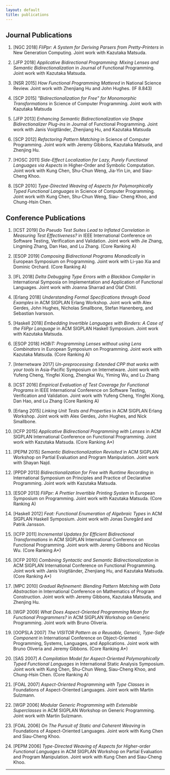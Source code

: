 ```yaml
---
layout: default
title: publications
---
```


## Journal Publications

1. [NGC 2018] *FliPpr: A System for Deriving Parsers from Pretty-Printers* in New Generation Computing.Joint work with Kazutaka Matsuda.
1. [JFP 2018] *Applicative Bidirectional Programming: Mixing Lenses and Semantic Bidirectionalization*in Journal of Functional Programming. Joint work with Kazutaka Matsuda. 
1. [NSR 2015] *How Functional Programming Mattered* in National Science Review. Joint work withZhenjiang Hu and John Hughes. (IF 8.843)
1. [SCP 2015] *"Bidirectionalization for Free" for Monomorphic Transformations* in Science of ComputerProgramming. Joint work with Kazutaka Matsuda

1. [JFP 2013] *Enhancing Semantic Bidirectionalization via Shape Bidirectionalizer Plug-ins* in Journal ofFunctional Programming. Joint work with Janis Voigtländer, Zhenjiang Hu, and KazutakaMatsuda
1. [SCP 2012] *Refactoring Pattern Matching* in Science of Computer Programming. Joint work withJeremy Gibbons, Kazutaka Matsuda, and Zhenjing Hu.
1. [HOSC 2011] *Side-Effect Localization for Lazy, Purely Functional Languages via Aspects* in Higher-Orderand Symbolic Computation. Joint work with Kung Chen, Shu-Chun Weng, Jia-Yin Lin,and Siau-Cheng Khoo.
1. [SCP 2010] *Type-Directed Weaving of Aspects for Polymorphically Typed Functional Languages* inScience of Computer Programming. Joint work with Kung Chen, Shu-Chun Weng, Siau-Cheng Khoo, and Chung-Hsin Chen.

## Conference Publications

1. [ICST 2019] *Do Pseudo Test Suites Lead to Inflated Correlation in Measuring Test Effectiveness?* in IEEE International Conference on Software Testing, Verification and Validation. Joint work with Jie Zhang, Lingming Zhang, Dan Hao, and Lu Zhang. (Core Ranking A)

1. [ESOP 2019] *Composing Bidirectional Programs Monadically* in European Symposium on Programming. Joint work with Li-yao Xia and Dominic Orchard. (Core Ranking A)

1. [IFL 2018] *Delta Debugging Type Errors with a Blackbox Compiler* in International Symposia onImplementation and Application of Functional Languages. Joint work with Joanna Sharradand Olaf Chitil.
1. [Erlang 2018] *Understanding Formal Specifications through Good Examples* in ACM SIGPLAN ErlangWorkshop. Joint work with Alex Gerdes, John Hughes, Nicholas Smallbone, StefanHanenberg, and Sebastian Ivarsson.
1. [Haskell 2018] *Embedding Invertible Languages with Binders: A Case of the FliPpr Language* in ACMSIGPLAN Haskell Symposium. Joint work with Kazutaka Matsuda.
1. [ESOP 2018] *HOBiT: Programming Lenses without using Lens Combinators* in European Symposiumon Programming. Joint work with Kazutaka Matsuda.(Core Ranking A)
1. [Internetware 2017] *Un-preprocessing: Extended CPP that works with your tools* in Asia-Pacific Symposiumon Internetware. Joint work with Yufeng Cheng, Yingfei Xiong, Zhengkai Wu, Yiming Wu,and Lu Zhang

1. [ICST 2016] *Empirical Evaluation of Test Coverage for Functional Programs* in IEEE InternationalConference on Software Testing, Verification and Validation. Joint work with YufengCheng, Yingfei Xiong, Dan Hao, and Lu Zhang(Core Ranking A)

1. [Erlang 2015] *Linking Unit Tests and Properties* in ACM SIGPLAN Erlang Workshop. Joint work withAlex Gerdes, John Hughes, and Nick Smallbone.1. [ICFP 2015] *Applicative Bidirectional Programming with Lenses* in ACM SIGPLAN International Conferenceon Functional Programming. Joint work with Kazutaka Matsuda.(Core Ranking A*)
1. [PEPM 2015] *Semantic Bidirectionalization Revisited* in ACM SIGPLAN Workshop on Partial Evaluationand Program Manipulation. Joint work with Shayan Najd.1. [PPDP 2013] *Bidirectionalization for Free with Runtime Recording* in International Symposium on Principlesand Practice of Declarative Programming. Joint work with Kazutaka Matsuda.1. [ESOP 2013] *FliPpr: A Prettier Invertible Printing System* in European Symposium on Programming.Joint work with Kazutaka Matsuda.(Core Ranking A)
2. [Haskell 2012] *Feat: Functional Enumeration of Algebraic Types* in ACM SIGPLAN Haskell Symposium.Joint work with Jonas Duregård and Patrik Jansson.1. [ICFP 2011] *Incremental Updates for Efficient Bidirectional Transformations* in ACM SIGPLAN InternationalConference on Functional Programming. Joint work with Jeremy Gibbons andNicolas Wu.(Core Ranking A*)
1. [ICFP 2010] *Combining Syntactic and Semantic Bidirectionalization* in ACM SIGPLAN InternationalConference on Functional Programming. Joint work with Janis Voigtländer, Zhenjiang Hu,and Kazutaka Matsuda.(Core Ranking A*)
1. [MPC 2010] *Gradual Refinement: Blending Pattern Matching with Data Abstraction* in InternationalConference on Mathematics of Program Construction. Joint work with Jeremy Gibbons,Kazutaka Matsuda, and Zhenjing Hu.1. [WGP 2009] *What Does Aspect-Oriented Programming Mean for Functional Programmers?* in ACMSIGPLAN Workshop on Generic Programming. Joint work with Bruno Oliveria.1. [OOPSLA 2007] *The VISITOR Pattern as a Reusable, Generic, Type-Safe Component* in InternationalConference on Object-Oriented Programming, Systems, Languages, and Applications.Joint work with Bruno Oliveria and Jeremy Gibbons.(Core Ranking A*)1. [SAS 2007] *A Compilation Model for Aspect-Oriented Polymorphically Typed Functional Languages*in International Static Analysis Symposium. Joint work with Kung Chen, Shu-Chun Weng,Siau-Cheng Khoo, and Chung-Hsin Chen.(Core Ranking A)
1. [FOAL 2007] *Aspect-Oriented Programming with Type Classes* in Foundations of Aspect-Oriented Languages.Joint work with Martin Sulzmann.1. [WGP 2006] *Modular Generic Programming with Extensible Superclasses* in ACM SIGPLAN Workshopon Generic Programming. Joint work with Martin Sulzmann.1. [FOAL 2006] *On The Pursuit of Static and Coherent Weaving* in Foundations of Aspect-OrientedLanguages. Joint work with Kung Chen and Siau-Cheng Khoo.1. [PEPM 2006] *Type-Directed Weaving of Aspects for Higher-order Functional Languages* in ACM SIGPLANWorkshop on Partial Evaluation and Program Manipulation. Joint work with KungChen and Siau-Cheng Khoo.---
